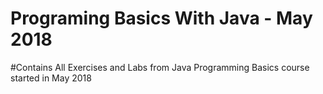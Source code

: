 # Programing Basics With Java - May 2018
#Contains All Exercises and Labs from Java Programming Basics course started in May 2018
